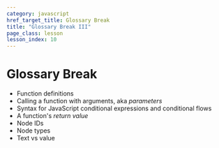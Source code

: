 ```yaml
---
category: javascript
href_target_title: Glossary Break
title: "Glossary Break III"
page_class: lesson
lesson_index: 10
---
```


# Glossary Break

* Function definitions
* Calling a function with arguments, aka _parameters_
* Syntax for JavaScript conditional expressions and conditional flows
* A function's _return value_
* Node IDs
* Node types
* Text vs value

